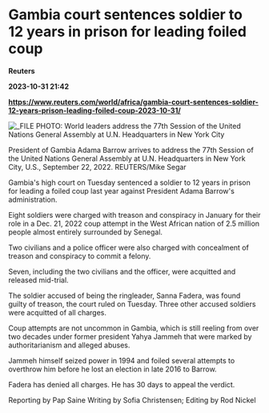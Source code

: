 # Gambia court sentences soldier to 12 years in prison for leading foiled coup
**Reuters**

**2023-10-31 21:42**

**https://www.reuters.com/world/africa/gambia-court-sentences-soldier-12-years-prison-leading-foiled-coup-2023-10-31/**

![_FILE PHOTO: World leaders address the 77th Session of the United Nations General Assembly at U.N. Headquarters in New York City](https://www.reuters.com/resizer/ktAPzoz8Eug_Git88Vg2ikHYhas=/1920x0/filters:quality(80)/cloudfront-us-east-2.images.arcpublishing.com/reuters/OXBVEGYQ3ZNHNHHWZ33QS7VQZE.jpg)

President of Gambia Adama Barrow arrives to address the 77th Session of the United Nations General Assembly at U.N. Headquarters in New York City, U.S., September 22, 2022. REUTERS/Mike Segar

Gambia's high court on Tuesday sentenced a soldier to 12 years in prison for leading a foiled coup last year against President Adama Barrow's administration.

Eight soldiers were charged with treason and conspiracy in January for their role in a Dec. 21, 2022 coup attempt in the West African nation of 2.5 million people almost entirely surrounded by Senegal.

Two civilians and a police officer were also charged with concealment of treason and conspiracy to commit a felony.

Seven, including the two civilians and the officer, were acquitted and released mid-trial.

The soldier accused of being the ringleader, Sanna Fadera, was found guilty of treason, the court ruled on Tuesday. Three other accused soldiers were acquitted of all charges.

Coup attempts are not uncommon in Gambia, which is still reeling from over two decades under former president Yahya Jammeh that were marked by authoritarianism and alleged abuses.

Jammeh himself seized power in 1994 and foiled several attempts to overthrow him before he lost an election in late 2016 to Barrow.

Fadera has denied all charges. He has 30 days to appeal the verdict.

Reporting by Pap Saine Writing by Sofia Christensen; Editing by Rod Nickel